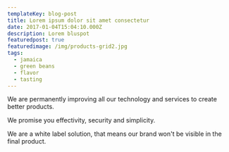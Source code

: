 ```yaml
---
templateKey: blog-post
title: Lorem ipsum dolor sit amet consectetur
date: 2017-01-04T15:04:10.000Z
description: Lorem bluspot
featuredpost: true
featuredimage: /img/products-grid2.jpg
tags:
  - jamaica
  - green beans
  - flavor
  - tasting
---
```

We are permanently improving all our technology and services to create better products.

We promise you effectivity, security and simplicity.

We are a white label solution, that means our brand won't be visible in the final product.